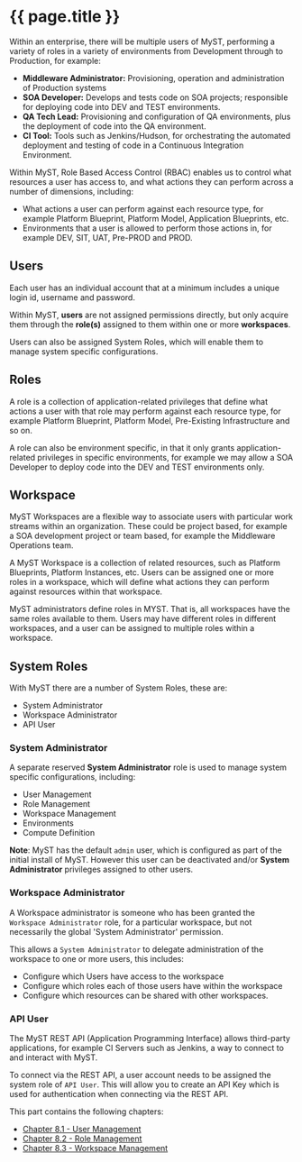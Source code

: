 # {{ page.title }}

Within an enterprise, there will be multiple users of MyST, performing a variety of roles in a variety of environments from Development through to Production, for example:
* **Middleware Administrator:** Provisioning, operation and administration of Production systems
* **SOA Developer:** Develops and tests code on SOA projects;  responsible for deploying code into DEV and TEST environments.
* **QA Tech Lead:** Provisioning and configuration of QA environments, plus the deployment of code into the QA environment.
* **CI Tool:** Tools such as Jenkins/Hudson, for orchestrating the automated deployment and testing of code in a Continuous Integration Environment.

Within MyST, Role Based Access Control (RBAC) enables us to control what resources a user has access to, and what actions they can perform across a number of dimensions, including:

* What actions a user can perform against each resource type, for example Platform Blueprint, Platform Model, Application Blueprints, etc.
* Environments that a user is allowed to perform those actions in, for example DEV, SIT, UAT, Pre-PROD and PROD.

## Users  
Each user has an individual account that at a minimum includes a unique login id, username and password. 

Within MyST, **users** are not assigned permissions directly, but only acquire them through the **role(s)** assigned to them within one or more **workspaces**. 

Users can also be assigned System Roles, which will enable them to manage system specific configurations.

## Roles
A role is a collection of application-related privileges that define what actions a user with that role may perform against each resource type, for example Platform Blueprint, Platform Model, Pre-Existing Infrastructure and so on.

A role can also be environment specific, in that it only grants application-related privileges in specific environments, for example we may allow a SOA Developer to deploy code into the DEV and TEST environments only.

## Workspace
MyST Workspaces are a flexible way to associate users with particular work streams within an organization. These could be project based, for example a SOA development project or team based, for example the Middleware Operations team. 

A MyST Workspace is a collection of related resources, such as Platform Blueprints, Platform Instances, etc. Users can be assigned one or more roles in a workspace, which will define what actions they can perform against resources within that workspace.
    
MyST administrators define roles in MYST. That is, all workspaces have the same roles available to them. Users may have different roles in different workspaces, and a user can be assigned to multiple roles within a workspace.

## System Roles
With MyST there are a number of System Roles, these are:
* System Administrator
* Workspace Administrator
* API User

### System Administrator
A separate reserved **System Administrator** role is used to manage system specific configurations, including:
* User Management
* Role Management
* Workspace Management
* Environments
* Compute Definition

**Note**: MyST has the default `admin` user, which is configured as part of the initial install of MyST. However this user can be deactivated and/or **System Administrator** privileges assigned to other users.

### Workspace Administrator
A Workspace administrator is someone who has been granted the `Workspace Administrator` role, for a particular workspace, but not necessarily the global 'System Administrator' permission.

This allows a `System Administrator` to delegate administration of the workspace to one or more users, this includes:
* Configure which Users have access to the workspace
* Configure which roles each of those users have within the workspace
* Configure which resources can be shared with other workspaces.

### API User
The MyST REST API (Application Programming Interface) allows third-party applications, for example CI Servers such as Jenkins, a way to connect to and interact with MyST. 

To connect via the REST API, a user account needs to be assigned the system role of `API User`. This will allow you to create an API Key which is used for authentication when connecting via the REST API.

This part contains the following chapters:

* [Chapter 8.1 - User Management](8.1.userManagement/8.1.0.userManagement.md)
* [Chapter 8.2 - Role Management](8.2.roleManagement/8.2.0.roleManagement.md)
* [Chapter 8.3 - Workspace Management](8.3.workspaceManagement/8.3.0.workspaceManagement.md)
